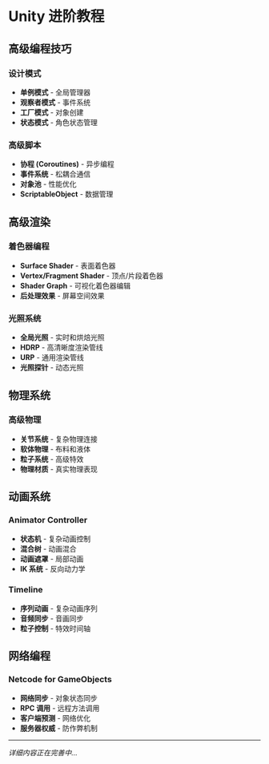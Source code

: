 # Unity 进阶教程

## 高级编程技巧

### 设计模式
- **单例模式** - 全局管理器
- **观察者模式** - 事件系统
- **工厂模式** - 对象创建
- **状态模式** - 角色状态管理

### 高级脚本
- **协程 (Coroutines)** - 异步编程
- **事件系统** - 松耦合通信
- **对象池** - 性能优化
- **ScriptableObject** - 数据管理

## 高级渲染

### 着色器编程
- **Surface Shader** - 表面着色器
- **Vertex/Fragment Shader** - 顶点/片段着色器
- **Shader Graph** - 可视化着色器编辑
- **后处理效果** - 屏幕空间效果

### 光照系统
- **全局光照** - 实时和烘焙光照
- **HDRP** - 高清晰度渲染管线
- **URP** - 通用渲染管线
- **光照探针** - 动态光照

## 物理系统

### 高级物理
- **关节系统** - 复杂物理连接
- **软体物理** - 布料和液体
- **粒子系统** - 高级特效
- **物理材质** - 真实物理表现

## 动画系统

### Animator Controller
- **状态机** - 复杂动画控制
- **混合树** - 动画混合
- **动画遮罩** - 局部动画
- **IK 系统** - 反向动力学

### Timeline
- **序列动画** - 复杂动画序列
- **音频同步** - 音画同步
- **粒子控制** - 特效时间轴

## 网络编程

### Netcode for GameObjects
- **网络同步** - 对象状态同步
- **RPC 调用** - 远程方法调用
- **客户端预测** - 网络优化
- **服务器权威** - 防作弊机制

---

*详细内容正在完善中...*
